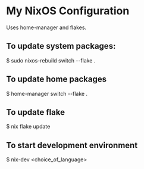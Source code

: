 # My NixOS Configuration
Uses home-manager and flakes.

## To update system packages:
$ sudo nixos-rebuild switch --flake .

## To update home packages
$ home-manager switch --flake .

## To update flake
$ nix flake update

## To start development environment
$ nix-dev <choice_of_language>